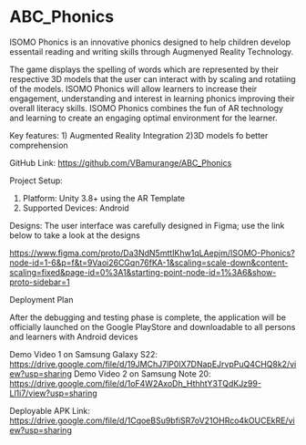 # ABC_Phonics

ISOMO Phonics is an innovative phonics designed to help children develop essentail reading and writing skills through Augmenyed Reality Technology.

The game displays the spelling of words which are represented by their respective 3D models that the user can interact with by scaling and rotatiing of the models. ISOMO Phonics will allow learners to increase their engagement, understanding and interest in learning phonics improving their overall literacy skills. ISOMO Phonics combines the fun of AR technology and learning to create an engaging optimal environment for the learner.

Key features:
    1) Augmented Reality Integration
    2)3D models fo better comprehension
    

GitHub Link: https://github.com/VBamurange/ABC_Phonics


 Project Setup: 
   1) Platform: Unity 3.8+ using the AR Template
   2) Supported Devices: Android
      
Designs: The user interface was carefully designed in Figma; use the link below to take a look at the designs

https://www.figma.com/proto/Da3NdN5mttIKhw1qLAepjm/ISOMO-Phonics?node-id=1-6&p=f&t=9Vaoi26CGqn76fKA-1&scaling=scale-down&content-scaling=fixed&page-id=0%3A1&starting-point-node-id=1%3A6&show-proto-sidebar=1

Deployment Plan

After the debugging and testing phase is complete, the application will be officially launched on the Google PlayStore and downloadable to all persons and learners with Android devices

Demo Video 1 on Samsung Galaxy S22: https://drive.google.com/file/d/19JMChJ7lP0IX7DNapEJrvpPuQ4CHQ8k2/view?usp=sharing
Demo Video 2 on Samsung Note 20: https://drive.google.com/file/d/1oF4W2AxoDh_HthhtY3TQdKJz99-Ll1i7/view?usp=sharing

Deployable APK Link: https://drive.google.com/file/d/1CqoeBSu9bfiSR7oV21OHRco4kOUCEkRE/view?usp=sharing



